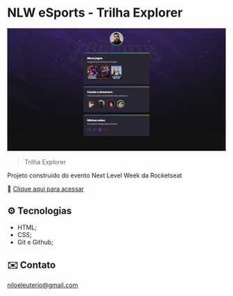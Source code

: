 # NLW eSports - Trilha Explorer

![preview](./.github/preview.png)

>Trilha Explorer

Projeto construido do evento Next Level Week da Rocketseat

🔗 [Clique aqui para acessar](https://nilorodrigues.github.io/nlw-esports-explorer/)

## ⚙️ Tecnologias
- HTML;
- CSS;
- Git e Github;

## ✉️ Contato
niloeleuterio@gmail.com